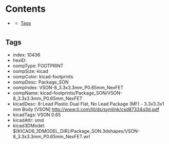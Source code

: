 



Contents
========

* [](#)
	* [Tags](#tags)

# 

## Tags

- index: 10436
- hexID: 
- oompType: FOOTPRINT
- oompSize: kicad
- oompColor: kicad-footprints
- oompDesc: Package_SON
- oompIndex: VSON-8_3.3x3.3mm_P0.65mm_NexFET
- oompName: kicad-footprints/Package_SON/VSON-8_3.3x3.3mm_P0.65mm_NexFET
- kicadDesc: 8-Lead Plastic Dual Flat, No Lead Package (MF) - 3.3x3.3x1 mm Body [VSON] http://www.ti.com/lit/ds/symlink/csd87334q3d.pdf
- kicadTags: VSON 0.65
- kicadAttr: smd
- kicad3DModel: ${KICAD6_3DMODEL_DIR}/Package_SON.3dshapes/VSON-8_3.3x3.3mm_P0.65mm_NexFET.wrl
